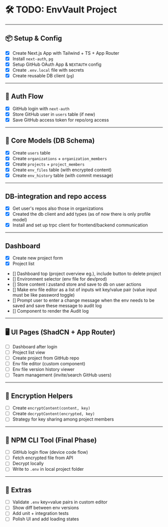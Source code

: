# 🛠️ TODO: EnvVault Project

---

## 📦 Setup & Config

- [x] Create Next.js App with Tailwind + TS + App Router
- [x] Install `next-auth`, `pg`
- [x] Setup GitHub OAuth App & `NEXTAUTH` config
- [x] Create `.env.local` file with secrets
- [x] Create reusable DB client (`pg`)

---

## 🔐 Auth Flow

- [x] GitHub login with `next-auth`
- [x] Store GitHub user in `users` table (if new)
- [x] Save GitHub access token for repo/org access

---

## 🧩 Core Models (DB Schema)

- [x] Create `users` table
- [x] Create `organizations` + `organization_members`
- [x] Create `projects` + `project_members`
- [x] Create `env_files` table (with encrypted content)
- [x] Create `env_history` table (with commit message)

---

## DB-integration and repo access

- [x] Get user's repos also those in organizations
- [x] Created the db client and add types (as of now there is only profile model)
- [x] Install and set up trpc client for frontend/backend communication

---

## Dashboard

- [x] Create new project form
- [x] Project list
- [] Dashboard top (project overview eg.), include button to delete project
- [] Environment selector (env file for dev/prod)
- [] Store content i zustand store and save to db on user actions
- [] Make env file editor as a list of inputs wit key/value pair (value input must be like password toggle)
- [] Prompt user to enter a change message when the env needs to be saved and save these message to audit log
- [] Component to render the Audit log

---

## 🖥️ UI Pages (ShadCN + App Router)

- [ ] Dashboard after login
- [ ] Project list view
- [ ] Create project from GitHub repo
- [ ] Env file editor (custom component)
- [ ] Env file version history viewer
- [ ] Team management (invite/search GitHub users)

---

## 🔐 Encryption Helpers

- [ ] Create `encryptContent(content, key)`
- [ ] Create `decryptContent(encrypted, key)`
- [ ] Strategy for key sharing among project members

---

## 🧪 NPM CLI Tool (Final Phase)

- [ ] GitHub login flow (device code flow)
- [ ] Fetch encrypted file from API
- [ ] Decrypt locally
- [ ] Write to `.env` in local project folder

---

## 🧹 Extras

- [ ] Validate `.env` key=value pairs in custom editor
- [ ] Show diff between env versions
- [ ] Add unit + integration tests
- [ ] Polish UI and add loading states
